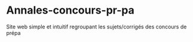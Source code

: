 # Annales-concours-pr-pa
Site web simple et intuitif regroupant les sujets/corrigés des concours de prépa
